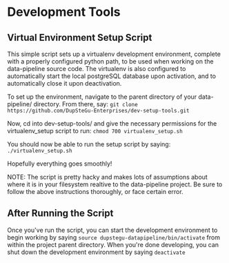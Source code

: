 Development Tools
=================

Virtual Environment Setup Script
--------------------------------
This simple script sets up a virtualenv development environment, complete with a properly
configured python path, to be used when working on the data-pipeline source code.
The virtualenv is also configured to automatically start the local postgreSQL
database upon activation, and to automatically close it upon deactivation.

To set up the environment, navigate to the parent directory of your data-pipeline/ directory.
From there, say:
`git clone https://github.com/DupSteGu-Enterprises/dev-setup-tools.git`

Now, cd into dev-setup-tools/ and give the necessary permissions for the virtualenv_setup script to run:
`chmod 700 virtualenv_setup.sh`

You should now be able to run the setup script by saying:
`./virtualenv_setup.sh`

Hopefully everything goes smoothly!  

NOTE: The script is pretty hacky and makes lots of assumptions about where it is in
your filesystem realtive to the data-pipeline project. Be sure to follow the above instructions
thoroughly, or face certain error.

After Running the Script
------------------------
Once you've run the script, you can start the development environment to begin working by saying 
`source dupstegu-datapipeline/bin/activate` from within the project parent directory. 
When you're done developing, you can shut down the development environment by saying `deactivate`

